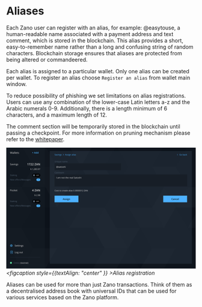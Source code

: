 # Aliases

Each Zano user can register with an alias, for example: @easytouse, a human-readable name associated with a payment address and text comment, which is stored in the blockchain. This alias provides a short, easy-to-remember name rather than a long and confusing string of random characters. Blockchain storage ensures that aliases are protected from being altered or commandeered.

Each alias is assigned to a particular wallet. Only one alias can be created per wallet. To register an alias choose `Register an alias` from wallet main window.

To reduce possibility of phishing we set limitations on alias registrations. Users can use any combination of the lower-case Latin letters a-z and the Arabic numerals 0-9. Additionally, there is a length minimum of 6 characters, and a maximum length of 12.

The comment section will be temporarily stored in the blockchain until passing a checkpoint. For more information on pruning mechanism please refer to the [whitepaper](https://docs.zano.org/docs/whitepaper).

![alt alias-registration](../../static/img/alias-registration.png "alias-registration")*<figcaption style={{textAlign: "center" }} >Alias registration</figcaption>*

Aliases can be used for more than just Zano transactions. Think of them as a decentralised address book with universal IDs that can be used for various services based on the Zano platform.